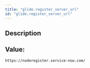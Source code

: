 ```yaml
---
title: "glide.register_server_url"
id: "glide.register_server_url"
---
```

## Description



## Value: 
```
https://noderegister.service-now.com/
```